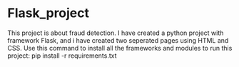 # Flask_project
This project is about fraud detection. I have created a python project with framework Flask, and i have created two seperated pages using HTML and CSS.
Use this command to install all the frameworks and modules to run this project:
  pip install -r requirements.txt
